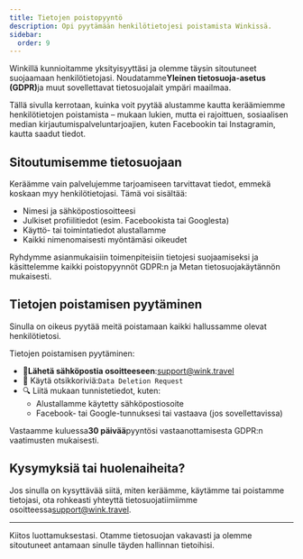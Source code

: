 ```yaml
---
title: Tietojen poistopyyntö
description: Opi pyytämään henkilötietojesi poistamista Winkissä.
sidebar:
  order: 9
---
```

Winkillä kunnioitamme yksityisyyttäsi ja olemme täysin sitoutuneet suojaamaan henkilötietojasi. Noudatamme**Yleinen tietosuoja-asetus (GDPR)**&#x6A;a muut sovellettavat tietosuojalait ympäri maailmaa.

Tällä sivulla kerrotaan, kuinka voit pyytää alustamme kautta keräämiemme henkilötietojen poistamista – mukaan lukien, mutta ei rajoittuen, sosiaalisen median kirjautumispalveluntarjoajien, kuten Facebookin tai Instagramin, kautta saadut tiedot.

## Sitoutumisemme tietosuojaan

Keräämme vain palvelujemme tarjoamiseen tarvittavat tiedot, emmekä koskaan myy henkilötietojasi. Tämä voi sisältää:

* Nimesi ja sähköpostiosoitteesi
* Julkiset profiilitiedot (esim. Facebookista tai Googlesta)
* Käyttö- tai toimintatiedot alustallamme
* Kaikki nimenomaisesti myöntämäsi oikeudet

Ryhdymme asianmukaisiin toimenpiteisiin tietojesi suojaamiseksi ja käsittelemme kaikki poistopyynnöt GDPR:n ja Metan tietosuojakäytännön mukaisesti.

## Tietojen poistamisen pyytäminen

Sinulla on oikeus pyytää meitä poistamaan kaikki hallussamme olevat henkilötietosi.

Tietojen poistamisen pyytäminen:

* 📧**Lähetä sähköpostia osoitteeseen**:<support@wink.travel>
* 📝 Käytä otsikkoriviä:`Data Deletion Request`
* 🔍 Liitä mukaan tunnistetiedot, kuten:
  * Alustallamme käytetty sähköpostiosoite
  * Facebook- tai Google-tunnuksesi tai vastaava (jos sovellettavissa)

Vastaamme kuluessa**30 päivää**pyyntösi vastaanottamisesta GDPR:n vaatimusten mukaisesti.

## Kysymyksiä tai huolenaiheita?

Jos sinulla on kysyttävää siitä, miten keräämme, käytämme tai poistamme tietojasi, ota rohkeasti yhteyttä tietosuojatiimiimme osoitteessa<support@wink.travel>.

***

Kiitos luottamuksestasi. Otamme tietosuojan vakavasti ja olemme sitoutuneet antamaan sinulle täyden hallinnan tietoihisi.


